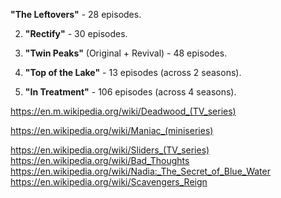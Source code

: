 **"The Leftovers"** - 28 episodes.

2. **"Rectify"** - 30 episodes.

3. **"Twin Peaks"** (Original + Revival) - 48 episodes.

4. **"Top of the Lake"** - 13 episodes (across 2 seasons).

5. **"In Treatment"** - 106 episodes (across 4 seasons).

https://en.m.wikipedia.org/wiki/Deadwood_(TV_series)

https://en.wikipedia.org/wiki/Maniac_(miniseries)

https://en.wikipedia.org/wiki/Sliders_(TV_series)
https://en.wikipedia.org/wiki/Bad_Thoughts
https://en.wikipedia.org/wiki/Nadia:_The_Secret_of_Blue_Water
https://en.wikipedia.org/wiki/Scavengers_Reign